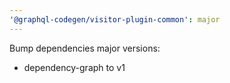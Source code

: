 ```yaml
---
'@graphql-codegen/visitor-plugin-common': major
---
```


Bump dependencies major versions:

- dependency-graph to v1
